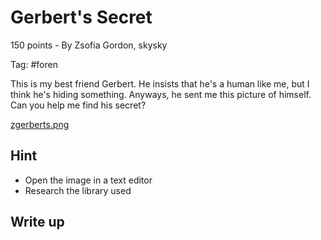 # Gerbert's Secret

150 points - By Zsofia Gordon, skysky

Tag: #foren

This is my best friend Gerbert. He insists that he's a human like me, but I think he's hiding something. Anyways, he sent me this picture of himself. Can you help me find his secret?

[zgerberts.png](zgerberts.png)

## Hint
- Open the image in a text editor
- Research the library used

## Write up

